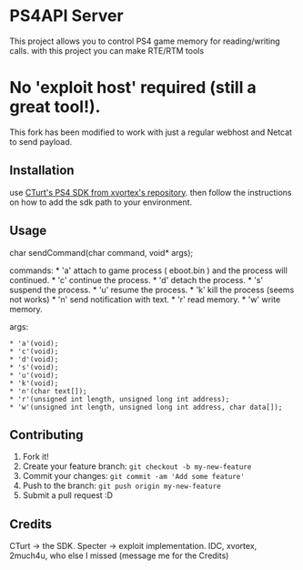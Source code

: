 # PS4API Server

This project allows you to control PS4 game memory for reading/writing calls.
with this project you can make RTE/RTM tools

# No 'exploit host' required (still a great tool!).
This fork has been modified to work with just a regular webhost and Netcat to send payload.

## Installation

use [CTurt's PS4 SDK from xvortex's repository](https://github.com/xvortex/ps4-payload-sdk).
then follow the instructions on how to add the sdk path to your environment.

## Usage

char sendCommand(char command, void* args);

commands:
    * 'a' attach to game process ( eboot.bin ) and the process will continued.
    * 'c' continue the process.
    * 'd' detach the process.
    * 's' suspend the process.
    * 'u' resume the process.
    * 'k' kill the process (seems not works)
    * 'n' send notification with text.
    * 'r' read memory.
    * 'w' write memory.

args:

    * 'a'(void);
    * 'c'(void);
    * 'd'(void);
    * 's'(void);
    * 'u'(void);
    * 'k'(void);
    * 'n'(char text[]);
    * 'r'(unsigned int length, unsigned long int address);
    * 'w'(unsigned int length, unsigned long int address, char data[]);    




## Contributing

1. Fork it!
2. Create your feature branch: `git checkout -b my-new-feature`
3. Commit your changes: `git commit -am 'Add some feature'`
4. Push to the branch: `git push origin my-new-feature`
5. Submit a pull request :D


## Credits

CTurt -> the SDK.
Specter -> exploit implementation.
IDC, xvortex, 2much4u, who else I missed (message me for the Credits)
